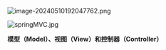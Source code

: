 

![image-20240510192047762.png](https://img2.imgtp.com/2024/05/11/rxVR8HPv.png)

![springMVC.jpg](https://img2.imgtp.com/2024/05/11/TEeR5IgB.jpg)

**模型（Model）、视图（View）和控制器（Controller）**